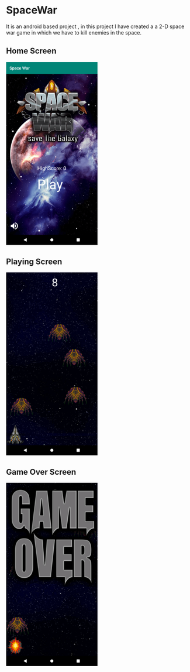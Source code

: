 # SpaceWar

It is an android based project , in this project I have created a a 2-D space war game in which we have to kill enemies in the space.

## Home Screen

<img src="./screenshots/home.png" width="250"/>


## Playing Screen

<img src="./screenshots/playing.png" width="250"/>

## Game Over Screen

<img src="./screenshots/gameOver.png" width="250"/>